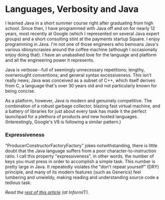 <meta published="10 Jan 2012"/>

# Languages, Verbosity and Java

I learned Java in a short summer course right after graduating from high school. Since then, I have programmed with Java off and on for nearly 12 years, most recently at Google (which I represented on several Java expert groups) and a short consulting stint at the payments startup Square. I enjoy programming in Java. I'm not one of those engineers who bemoans Java's various idiosyncrasies around the coffee machine (although I occasionally enjoy doing that). I have an unabashed love for the language and platform and all the engineering power it represents.

Java is verbose--full of seemingly unnecessary repetitions; lengthy, overwrought conventions; and general syntax excessiveness. This isn't really news; Java was conceived as a subset of C++, which itself derives from C, a language that's over 30 years old and not particularly known for being concise.

As a platform, however, Java is modern and genuinely competitive. The combination of a robust garbage collector, blazing fast virtual machine, and a battery of libraries for just about every task has made it the perfect launchpad for a plethora of products and new hosted languages. (Interestingly, Google's V8 is following a similar pattern.)

### Expressiveness

"ProducerConstructorFactoryFactory" jokes notwithstanding, there is little doubt that the Java language suffers from a poor character-to-instruction ratio. I call this property "expressiveness", in other words, the number of keys you must press in order to accomplish a simple task. This number is pretty large in Java. It repeatedly violates the "don't repeat yourself" (DRY) principle, and many of its modern features (such as Generics) feel lumbering and unwieldy, making reading and understanding source code a tedious task.

<i>Read the <a href="http://www.informit.com/articles/article.aspx?p=1824790">rest of this article</a> (at InformIT).</i>

